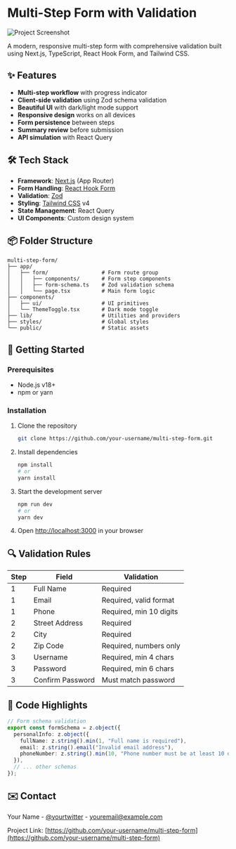 # Multi-Step Form with Validation

![Project Screenshot](./public/screenshot.png) <!-- Add your screenshot here -->

A modern, responsive multi-step form with comprehensive validation built using Next.js, TypeScript, React Hook Form, and Tailwind CSS.

## ✨ Features

- **Multi-step workflow** with progress indicator
- **Client-side validation** using Zod schema validation
- **Beautiful UI** with dark/light mode support
- **Responsive design** works on all devices
- **Form persistence** between steps
- **Summary review** before submission
- **API simulation** with React Query

## 🛠 Tech Stack

- **Framework**: [Next.js](https://nextjs.org/) (App Router)
- **Form Handling**: [React Hook Form](https://react-hook-form.com/)
- **Validation**: [Zod](https://zod.dev/)
- **Styling**: [Tailwind CSS](https://tailwindcss.com/) v4
- **State Management**: React Query
- **UI Components**: Custom design system

## 📦 Folder Structure

```
multi-step-form/
├── app/
│   ├── form/                 # Form route group
│   │   ├── components/       # Form step components
│   │   ├── form-schema.ts    # Zod validation schema
│   │   └── page.tsx          # Main form logic
├── components/
│   ├── ui/                   # UI primitives
│   └── ThemeToggle.tsx       # Dark mode toggle
├── lib/                      # Utilities and providers
├── styles/                   # Global styles
└── public/                   # Static assets
```

## 🚀 Getting Started

### Prerequisites

- Node.js v18+
- npm or yarn

### Installation

1. Clone the repository
   ```bash
   git clone https://github.com/your-username/multi-step-form.git
   ```
2. Install dependencies
   ```bash
   npm install
   # or
   yarn install
   ```
3. Start the development server
   ```bash
   npm run dev
   # or
   yarn dev
   ```
4. Open [http://localhost:3000](http://localhost:3000) in your browser

## 🔍 Validation Rules

| Step | Field            | Validation              |
| ---- | ---------------- | ----------------------- |
| 1    | Full Name        | Required                |
| 1    | Email            | Required, valid format  |
| 1    | Phone            | Required, min 10 digits |
| 2    | Street Address   | Required                |
| 2    | City             | Required                |
| 2    | Zip Code         | Required, numbers only  |
| 3    | Username         | Required, min 4 chars   |
| 3    | Password         | Required, min 6 chars   |
| 3    | Confirm Password | Must match password     |

## 📝 Code Highlights

```typescript
// Form schema validation
export const formSchema = z.object({
  personalInfo: z.object({
    fullName: z.string().min(1, "Full name is required"),
    email: z.string().email("Invalid email address"),
    phoneNumber: z.string().min(10, "Phone number must be at least 10 digits"),
  }),
  // ... other schemas
});
```

## ✉️ Contact

Your Name - [@yourtwitter](https://twitter.com/yourtwitter) - youremail@example.com

Project Link: [https://github.com/your-username/multi-step-form](https://github.com/your-username/multi-step-form)

